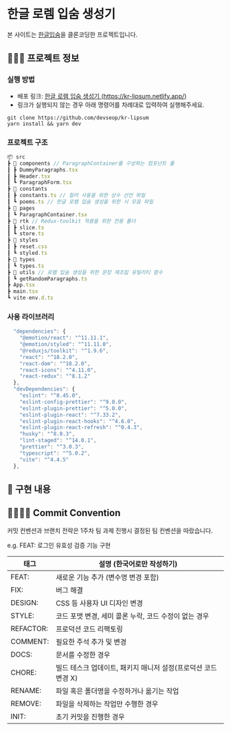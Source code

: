 # 한글 로렘 입숨 생성기

본 사이트는 [한글입숨](http://hangul.thefron.me)을 클론코딩한 프로젝트입니다.

## 🧑🏻‍💻 프로젝트 정보

### 실행 방법

- 배포 링크: [한글 로렘 입숨 생성기 (https://kr-lipsum.netlify.app/)](https://kr-lipsum.netlify.app/)
- 링크가 실행되지 않는 경우 아래 명령어를 차례대로 입력하여 실행해주세요.

```
git clone https://github.com/devseop/kr-lipsum
yarn install && yarn dev
```

### 프로젝트 구조

```jsx
📦 src
┣ 📂 components // ParagraphContainer를 구성하는 컴포넌트 폴
┃ ┣ DummyParagraphs.tsx
┃ ┣ Header.tsx
┃ ┗ ParagraphForm.tsx
┣ 📂 constants
┃ ┣ constants.ts // 컬러 사용을 위한 상수 선언 파일
┃ ┗ poems.ts // 한글 로렘 입숨 생성을 위한 시 모음 파일
┣ 📂 pages
┃ ┗ ParagraphContainer.tsx
┣ 📂 rtk // Redux-toolkit 적용을 위한 전용 폴더
┃ ┣ slice.ts
┃ ┗ store.ts
┣ 📂 styles
┃ ┣ reset.css
┃ ┗ styled.ts
┣ 📂 types
┃ ┗ types.ts
┣ 📂 utils // 로렘 입숨 생성을 위한 문장 재조립 유틸리티 함수
┃ ┗ getRandomParagraphs.ts
┣ App.tsx
┣ main.tsx
┗ vite-env.d.ts
```

### 사용 라이브러리

```javascript
  "dependencies": {
    "@emotion/react": "^11.11.1",
    "@emotion/styled": "^11.11.0",
    "@reduxjs/toolkit": "^1.9.6",
    "react": "^18.2.0",
    "react-dom": "^18.2.0",
    "react-icons": "^4.11.0",
    "react-redux": "^8.1.2"
  },
  "devDependencies": {
    "eslint": "^8.45.0",
    "eslint-config-prettier": "^9.0.0",
    "eslint-plugin-prettier": "^5.0.0",
    "eslint-plugin-react": "^7.33.2",
    "eslint-plugin-react-hooks": "^4.6.0",
    "eslint-plugin-react-refresh": "^0.4.3",
    "husky": "^8.0.3",
    "lint-staged": "^14.0.1",
    "prettier": "^3.0.3",
    "typescript": "^5.0.2",
    "vite": "^4.4.5"
  },

```

## 📝 구현 내용

## 🫱🏻‍🫲🏿 Commit Convention

커밋 컨벤션과 브랜치 전략은 1주차 팀 과제 진행시 결정된 팀 컨벤션을 따랐습니다.

e.g. FEAT: 로그인 유효성 검증 기능 구현

| 태그      | 설명 (한국어로만 작성하기)                                     |
| --------- | -------------------------------------------------------------- |
| FEAT:     | 새로운 기능 추가 (변수명 변경 포함)                            |
| FIX:      | 버그 해결                                                      |
| DESIGN:   | CSS 등 사용자 UI 디자인 변경                                   |
| STYLE:    | 코드 포맷 변경, 세미 콜론 누락, 코드 수정이 없는 경우          |
| REFACTOR: | 프로덕션 코드 리팩토링                                         |
| COMMENT:  | 필요한 주석 추가 및 변경                                       |
| DOCS:     | 문서를 수정한 경우                                             |
| CHORE:    | 빌드 테스크 업데이트, 패키지 매니저 설정(프로덕션 코드 변경 X) |
| RENAME:   | 파일 혹은 폴더명을 수정하거나 옮기는 작업                      |
| REMOVE:   | 파일을 삭제하는 작업만 수행한 경우                             |
| INIT:     | 초기 커밋을 진행한 경우                                        |
